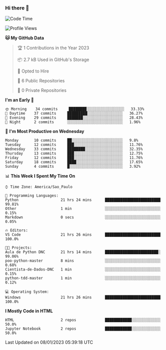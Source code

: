 ### Hi there 👋

<!--
**igabriel-gb/igabriel-gb** is a ✨ _special_ ✨ repository because its `README.md` (this file) appears on your GitHub profile.

Here are some ideas to get you started:

- 🔭 I’m currently working on ...
- 🌱 I’m currently learning ...
- 👯 I’m looking to collaborate on ...
- 🤔 I’m looking for help with ...
- 💬 Ask me about ...
- 📫 How to reach me: ...
- 😄 Pronouns: ...
- ⚡ Fun fact: ...
-->

<!--START_SECTION:waka-->
![Code Time](http://img.shields.io/badge/Code%20Time-125%20hrs%2038%20mins-blue)

![Profile Views](http://img.shields.io/badge/Profile%20Views-9-blue)

**🐱 My GitHub Data** 

> 🏆 1 Contributions in the Year 2023
 > 
> 📦 2.7 kB Used in GitHub's Storage 
 > 
> 💼 Opted to Hire
 > 
> 📜 6 Public Repositories 
 > 
> 🔑 0 Private Repositories  
 > 
**I'm an Early 🐤** 

```text
🌞 Morning    34 commits     ████████░░░░░░░░░░░░░░░░░   33.33% 
🌇 Daytime    37 commits     █████████░░░░░░░░░░░░░░░░   36.27% 
🌃 Evening    29 commits     ███████░░░░░░░░░░░░░░░░░░   28.43% 
🌙 Night      2 commits      ░░░░░░░░░░░░░░░░░░░░░░░░░   1.96%

```
📅 **I'm Most Productive on Wednesday** 

```text
Monday       10 commits     ██░░░░░░░░░░░░░░░░░░░░░░░   9.8% 
Tuesday      12 commits     ███░░░░░░░░░░░░░░░░░░░░░░   11.76% 
Wednesday    33 commits     ████████░░░░░░░░░░░░░░░░░   32.35% 
Thursday     13 commits     ███░░░░░░░░░░░░░░░░░░░░░░   12.75% 
Friday       12 commits     ███░░░░░░░░░░░░░░░░░░░░░░   11.76% 
Saturday     18 commits     ████░░░░░░░░░░░░░░░░░░░░░   17.65% 
Sunday       4 commits      █░░░░░░░░░░░░░░░░░░░░░░░░   3.92%

```


📊 **This Week I Spent My Time On** 

```text
⌚︎ Time Zone: America/Sao_Paulo

💬 Programming Languages: 
Python                   21 hrs 24 mins      █████████████████████████   99.81% 
Other                    1 min               ░░░░░░░░░░░░░░░░░░░░░░░░░   0.15% 
Markdown                 0 secs              ░░░░░░░░░░░░░░░░░░░░░░░░░   0.05%

🔥 Editors: 
VS Code                  21 hrs 26 mins      █████████████████████████   100.0%

🐱‍💻 Projects: 
Aula de Python DNC       21 hrs 14 mins      ████████████████████████░   99.06% 
poo-python-master        8 mins              ░░░░░░░░░░░░░░░░░░░░░░░░░   0.68% 
Cientista-de-Dados-DNC   1 min               ░░░░░░░░░░░░░░░░░░░░░░░░░   0.15% 
python-tdd-master        1 min               ░░░░░░░░░░░░░░░░░░░░░░░░░   0.12%

💻 Operating System: 
Windows                  21 hrs 26 mins      █████████████████████████   100.0%

```

**I Mostly Code in HTML** 

```text
HTML                     2 repos             ████████████░░░░░░░░░░░░░   50.0% 
Jupyter Notebook         2 repos             ████████████░░░░░░░░░░░░░   50.0%

```



 Last Updated on 08/01/2023 05:39:18 UTC
<!--END_SECTION:waka-->
